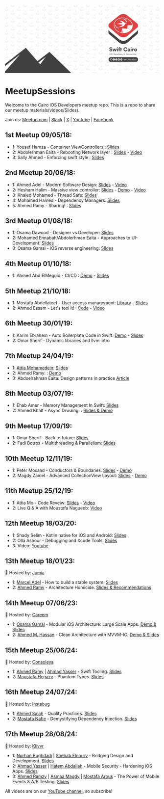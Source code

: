 <p align="center">
  <img alt="SwiftCairo: A cairo based Meetup group" src="./cover-pic.png">
</p>

# MeetupSessions

Welcome to the Cairo iOS Developers meetup repo. This is a repo to share our meetup materials(videos/Slides).

Join us: [Meetup.com](https://www.meetup.com/Swift-Cairo-iOS-Developers-Meetup/) |
[Slack](https://join.slack.com/t/swiftcairo/shared_invite/enQtMzUwMzI4ODc4NDMyLTM5NTQyYjFhZGJkNThjZjhmZTIxNmU4MDI1MDJjNDI5NDI5YWNjY2NkOTU1MDc3NzJjNjViZGMzMDljZWU2Zjk)
| [X](http://x.com/swiftcairo/) | [Youtube](https://www.youtube.com/channel/UC35fDS6vgZSdHol5WguMqEg?) | [Facebook](http://facebook.com/swiftcairo/)

## 1st Meetup 09/05/18:

- 1: Yousef Hamza - Container ViewControllers : [Slides](01st%20Meetup-May2018/Instabug-Meetup.key)
- 2: Abdolerhman Eaita - Rebooting Network layer : [Slides](https://github.com/Yoloabdo/RebootingNetwork/blob/master/Rebooting%20Network.key) - [Video](https://www.youtube.com/watch?v=4SQnPJao40g&t=1028s)
- 3: Sally Ahmed - Enforcing swift style : [Slides](01st%20Meetup-May2018/how%20can%20i%20enforce%20swift%20style%20-%20Sally%20Ahmed.pdf)

## 2nd Meetup 20/06/18:

- 1: Ahmed Adel - Modern Software Design: [Slides](02nd%20Meetup-Jun2018/Modern%20Software%20Design.pdf) - [Video](https://youtu.be/DrTPet0NVo4)
- 2: Hesham Halim - Massive view controller: [Slides](02nd%20Meetup-Jun2018/Massive%20View%20Controller/Massive-View-Controller.pdf) - [Demo](02nd%20Meetup-Jun2018/Massive%20View%20Controller/MVVMSample-master) - [Video](https://youtu.be/4MmhcvS7FHg)
- 3: Khaled Mohamed - Thread Safe: [Slides](02nd%20Meetup-Jun2018/Threadsafe/Instabug_iOS.key)
- 4: Mohamed Hamed - Dependency Managers: [Slides](02nd%20Meetup-Jun2018/Dependency%20Managers.pdf)
- 5: Ahmed Ramy - Sharing! : [Slides](02nd%20Meetup-Jun2018/Blogging%20Session.key)

## 3rd Meetup 01/08/18:

- 1: Osama Dawood - Designer vs Developer: [Slides](03rd%20Meetup-Aug2018/UI-Approaches)
- 2: Mohamed Ennabah/Abdolerhman Eaita - Approaches to UI-Development: [Slides](03rd%20Meetup-Aug2018/Osama-Presentation.pdf)
- 3: Osama Gamal - iOS reverse engineering: [Slides](03rd%20Meetup-Aug2018/iOSReverseEngineering1.2.pdf)

## 4th Meetup 01/10/18:

- 1: Ahmed Abd ElMeguid - CI/CD : [Demo](04th%20Meetup-Oct2018/CI-Meguid/Demo/travis-ci-pipeline-master) - [Slides](04th%20Meetup-Oct2018/CI-Meguid/Slides)

## 5th Meetup 21/10/18:

- 1: Mostafa Abdellateef - User access management: [Library](https://github.com/mmabdelateef/Koosa) - [Slides](https://speakerdeck.com/mmabdelateef/access-control-management-with-swift)
- 2: Ahmed Essam - Let's tool it! : [Code](https://github.com/aessam/SwiftCairoToolsDemo) - [Video](https://www.youtube.com/watch?v=c5c42DneGdY)

## 6th Meetup 30/01/19:

- 1: Karim Ebrahem - Auto Boilerplate Code in Swift: [Demo](https://github.com/KarimEbrahemAbdelaziz/SwiftCairoTalk) - [Slides](06th%20Meetup-Jan2019/Karim%20Ebrahim)
- 2: Omar Sherif - Dynamic libraries and llvm intro

## 7th Meetup 24/04/19:

- 1: [Attia Mohamedein](https://twitter.com/attiamothedev): [Slides](https://speakerdeck.com/attiamohamedein/intro-to-reactive-programming-in-ios-using-rxswift)
- 2: Ahmed Ramy: : [Demo](https://github.com/ARamy23/Vapor-Init)
- 3: Abdoelrahman Eaita: Design patterns in practice [Article](https://blog.usejournal.com/practical-uses-of-design-patterns-in-ios-development-command-pattern-c58941d6cc99)

## 8th Meetup 03/07/19:

- 1: Ehab Amer - Memory Management In Swift: [Slides](https://www.dropbox.com/s/9yy7jyjlrjevf72/Memory%20Managment.zip?dl=0)
- 2: Ahmed Khalf - Async Drwaing: : [Slides & Demo](https://github.com/ahmedk92/AsyncDrawing)

## 9th Meetup 17/09/19:

- 1: Omar Sherif - Back to future: [Slides](https://github.com/cg-jedi/Swift_Cairo_Talk_2)
- 2: Fadi Botros - Multithreading & Parallelism: [Slides](09th%20Meetup-Sept2019/Fadi%20Botros)

## 10th Meetup 12/11/19:

- 1: Peter Mosaad - Conductors & Boundaries: [Slides](10th%20Meetup-Nov2019) - [Demo](https://github.com/PeterMosaad/conductors-demo)
- 2: Magdy Zamel - Advanced CollectionView Layout: [Slides](https://drive.google.com/open?id=1VEPyfL3a4iqIU6gnQxDPftiF1KkIgsOl) - [Demo](https://github.com/MagdyZamel/MSZCollectionViewLayout)

## 11th Meetup 25/12/19:

- 1: Attia Mo - Code Reveiw: [Slides](11th%20Meetup-Dec2019) - [Video](https://www.youtube.com/watch?v=NRHoElHgekE)
- 2: Live Q & A with Moustafa Nagueeb: [Video](https://www.youtube.com/watch?v=QTD1_ru9kY0)

## 12th Meetup 18/03/20:

- 1: Shady Selim - Kotlin native for iOS and Android: [Slides](https://www.slideshare.net/bagaa/kotlin-native-for-ios-and-android)
- 2: Olla Ashour - Debugging and Xcode Tools: [Slides](12th%20Meetup-Mar2020)
- 3: Video: [Youtube](https://www.youtube.com/watch?v=FxihiBN1f60&fbclid=IwAR2tIwP5EhpAC_BcqRNODffyzuARz8VxY1JOrFkZEmd3aQ8ilvsqf2yq7Jw)

## 13th Meetup 18/01/23:
📍 Hosted by: [Jumia](https://group.jumia.com/)
- 1: [Marcel Adel](https://eg.linkedin.com/in/marcel-adel-b6681943) - How to build a stable system. [Slides](13th%20Meetup-Jan2023/How%20to%20build%20a%20stable%20system)
- 2: [Ahmed Ramy](https://ae.linkedin.com/in/aramy23) - Architecture Homicide. [Slides & Recommendations](13th%20Meetup-Jan2023/Architecture%20Homicide)

## 14th Meetup 07/06/23:
📍 Hosted by: [Careem](https://www.careem.com/)
- 1: [Osama Gamal](https://eg.linkedin.com/in/osamagamall) - Modular iOS Architecture: Large Scale Apps. [Demo & Slides](14th%20meetup-June2023/Modular%20iOS%20Architecture)
- 2: [Ahmed M. Hassan](https://eg.linkedin.com/in/ahmdmhasn) - Clean Architecture with MVVM-IO. [Demo & Slides](14th%20meetup-June2023/Clean%20Architecture%20With%20MVVM)

## 15th Meetup 25/06/24:
📍 Hosted by: [Consoleya](https://consoleya.com/)
- 1: [Ahmed Ramy](https://ae.linkedin.com/in/aramy23) | [Ahmad Yasser](https://eg.linkedin.com/in/ahmdyasser) - Swift Tooling. [Slides](15th%20Meetup-June2024/Swift%20Tooling%20%7C%20Ahmed%20Ramy%20%26%20Ahmad%20Yasser)
- 2: [Moustafa Hegazy](https://eg.linkedin.com/in/moustafa-hegazy-ios-dev) - Phantom Types. [Slides](15th%20Meetup-June2024/Phantom%20Types%20%7C%20Moustafa%20Hegazy)

## 16th Meetup 24/07/24:
📍 Hosted by: [Instabug](https://www.instabug.com/)
- 1: [Ahmed Salah](https://eg.linkedin.com/in/ahmedsalah196) - Quality Practices. [Slides](16th%20Meetup-July2024/Quality%20Pracatices%20%7C%20Ahmed%20Salah)
- 2: [Mostafa Nafie](https://eg.linkedin.com/in/mostafanafie) - Demystifying Dependency Injection. [Slides](16th%20Meetup-July2024/Demystifying%20Dependency%20Injection%20%7C%20Mostafa%20Nafie)

## 17th Meetup 28/08/24:
📍 Hosted by: [Klivvr](https://www.klivvr.com/)
- 1: [Norhan Boghdadi](https://eg.linkedin.com/in/norhan-boghdadi) | [Shehab Elnoury](https://eg.linkedin.com/in/shehabelnoury) - Bridging Design and Development. [Slides](17th%20Meetup-Aug2024/Bridging%20Design%20and%20Development%20%7C%20Norhan%20Boghdadi%20-%20Shehab%20Elnoury/Bridging%20Design%20and%20Development.pdf)
- 2: [Ahmad Yasser](https://eg.linkedin.com/in/ahmad-yasser-294406191) | [Hatem Abdallah](https://www.linkedin.com/in/hatemabdallah/) - Mobile Security - Hardening iOS Apps. [Slides](17th%20Meetup-Aug2024/Mobile%20Security%20-%20Hardening%20iOS%20Apps%20%7C%20Ahmad%20Yasser%20-%20Hatem%20Abdallah)
- 3: [Ahmed Ramzy](https://eg.linkedin.com/in/iramzyy) | [Asmaa Magdy](https://eg.linkedin.com/in/asmaamagdy) | [Mostafa Arous](https://www.linkedin.com/in/mostafa-arous-848909142/) - The Power of Mobile Events & A/B Testing. [Slides](17th%20Meetup-Aug2024/The%20Power%20of%20Mobile%20Events%20%26%20A%3AB%20Testing%20%7C%20Ahmed%20Ramzy%20%7C%20Asmaa%20Magdy%20%7C%20Mostafa%20Arous)

All videos are on our [YouTube channel](https://www.youtube.com/swiftcairo), so subscribe!

